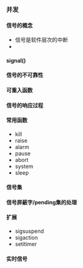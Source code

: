 ### 并发
#### 信号的概念
- 信号是软件层次的中断
- 
#### signal()
#### 信号的不可靠性
#### 可重入函数
#### 信号的响应过程
#### 常用函数
- kill
- raise
- alarm
- pause
- abort
- system
- sleep
#### 信号集
#### 信号屏蔽字/pending集的处理
#### 扩展 
- sigsuspend 
- sigaction
- setitimer

#### 实时信号